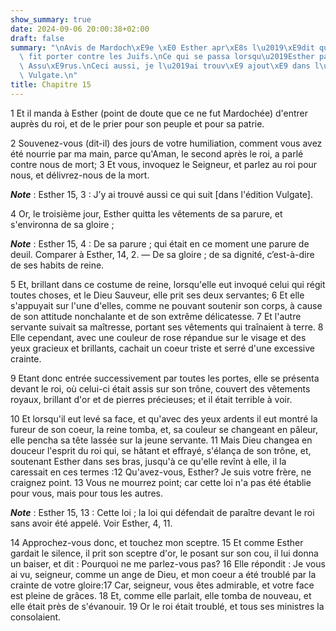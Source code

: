 ```yaml
---
show_summary: true
date: 2024-09-06 20:00:38+02:00
draft: false
summary: "\nAvis de Mardoch\xE9e \xE0 Esther apr\xE8s l\u2019\xE9dit qu\u2019Aman\
  \ fit porter contre les Juifs.\nCe qui se passa lorsqu\u2019Esther parut devant\
  \ Assu\xE9rus.\nCeci aussi, je l\u2019ai trouv\xE9 ajout\xE9 dans l\u2019\xE9dition\
  \ Vulgate.\n"
title: Chapitre 15
---
```





1 Et il manda à Esther (point de doute que ce ne fut Mardochée) d'entrer auprès du roi, et de le prier pour son peuple et pour sa patrie.


2 Souvenez-vous (dit-il) des jours de votre humiliation, comment vous avez été nourrie par ma main, parce qu'Aman, le second après le roi, a parlé contre nous de mort; 3 Et vous, invoquez le Seigneur, et parlez au roi pour nous, et délivrez-nous de la mort.

***Note*** :  Esther 15, 3 : J’y ai trouvé aussi ce qui suit [dans l'édition Vulgate].


4 Or, le troisième jour, Esther quitta les vêtements de sa parure, et s'environna de sa gloire ;

***Note*** :  Esther 15, 4 : De sa parure ; qui était en ce moment une parure de deuil. Comparer à Esther, 14, 2. ― De sa gloire ; de sa dignité, c’est-à-dire de ses habits de reine.

5 Et, brillant dans ce costume de reine, lorsqu'elle eut invoqué celui qui régit toutes choses, et le Dieu Sauveur, elle prit ses deux servantes; 6 Et elle s'appuyait sur l'une d'elles, comme ne pouvant soutenir son corps, à cause de son attitude nonchalante et de son extrême délicatesse. 7 Et l'autre servante suivait sa maîtresse, portant ses vêtements qui traînaient à terre. 8 Elle cependant, avec une couleur de rose répandue sur le visage et des yeux gracieux et brillants, cachait un coeur triste et serré d'une excessive crainte.


9 Etant donc entrée successivement par toutes les portes, elle se présenta devant le roi, où celui-ci était assis sur son trône, couvert des vêtements royaux, brillant d'or et de pierres précieuses; et il était terrible à voir.

10 Et lorsqu'il eut levé sa face, et qu'avec des yeux ardents il eut montré la fureur de son coeur, la reine tomba, et, sa couleur se changeant en pâleur, elle pencha sa tête lassée sur la jeune servante. 11 Mais Dieu changea en douceur l'esprit du roi qui, se hâtant et effrayé, s'élança de son trône, et, soutenant Esther dans ses bras, jusqu'à ce qu'elle revînt à elle, il la caressait en ces termes :12 Qu'avez-vous, Esther? Je suis votre frère, ne craignez point. 13 Vous ne mourrez point; car cette loi n'a pas été établie pour vous, mais pour tous les autres.

***Note*** :  Esther 15, 13 : Cette loi ; la loi qui défendait de paraître devant le roi sans avoir été appelé. Voir Esther, 4, 11.

14 Approchez-vous donc, et touchez mon sceptre. 15 Et comme Esther gardait le silence, il prit son sceptre d'or, le posant sur son cou, il lui donna un baiser, et dit : Pourquoi ne me parlez-vous pas? 16 Elle répondit : Je vous ai vu, seigneur, comme un ange de Dieu, et mon coeur a été troublé par la crainte de votre gloire:17 Car, seigneur, vous êtes admirable, et votre face est pleine de grâces. 18 Et, comme elle parlait, elle tomba de nouveau, et elle était près de s'évanouir. 19 Or le roi était troublé, et tous ses ministres la consolaient.

